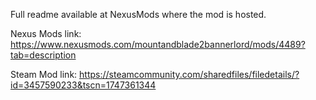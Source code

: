 Full readme available at NexusMods where the mod is hosted. 

Nexus Mods link:
https://www.nexusmods.com/mountandblade2bannerlord/mods/4489?tab=description

Steam Mod link:
https://steamcommunity.com/sharedfiles/filedetails/?id=3457590233&tscn=1747361344
